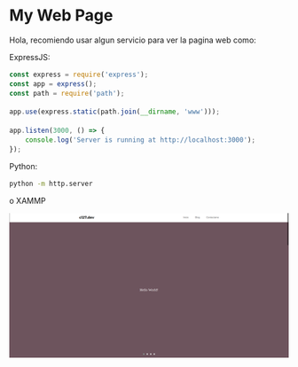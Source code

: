 # My Web Page

Hola, recomiendo usar algun servicio para ver la pagina web como:

ExpressJS:
```javascript
const express = require('express');
const app = express();
const path = require('path');

app.use(express.static(path.join(__dirname, 'www')));

app.listen(3000, () => {
    console.log('Server is running at http://localhost:3000');
});
```

Python:
```bash
python -m http.server
```

o XAMMP

![Muestra de la WEB](README-IMG/image.png)